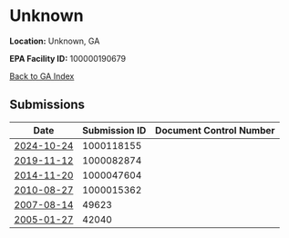 # Unknown

**Location:** Unknown, GA

**EPA Facility ID:** 100000190679

[Back to GA Index](../../index.md)

## Submissions

| Date | Submission ID | Document Control Number |
|------|--------------|-------------------------|
| [2024-10-24](submissions/1000118155.md) | 1000118155 |  |
| [2019-11-12](submissions/1000082874.md) | 1000082874 |  |
| [2014-11-20](submissions/1000047604.md) | 1000047604 |  |
| [2010-08-27](submissions/1000015362.md) | 1000015362 |  |
| [2007-08-14](submissions/49623.md) | 49623 |  |
| [2005-01-27](submissions/42040.md) | 42040 |  |
